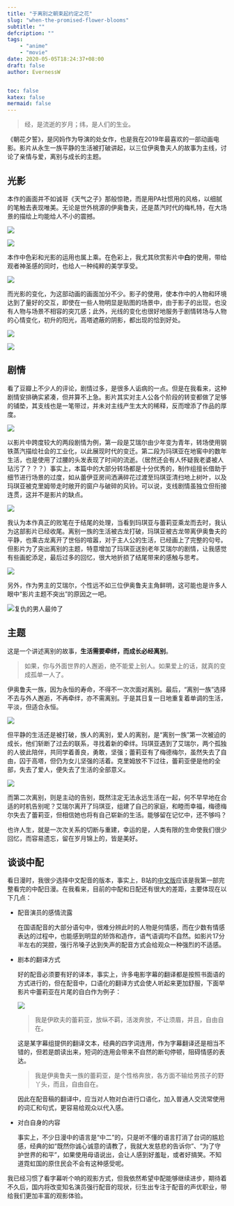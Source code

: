 ```yaml
---
title: "于离别之朝束起约定之花"
slug: "when-the-promised-flower-blooms"
subtitle: ""
defcription: ""
tags:
    - "anime"
    - "movie"
date: 2020-05-05T18:24:37+08:00
draft: false
author: EvernessW


toc: false
katex: false
mermaid: false
---
```




> 经，是流逝的岁月；纬，是人们的生业。

《朝花夕誓》，是冈妈作为导演的处女作，也是我在2019年最喜欢的一部动画电影。影片从永生一族平静的生活被打破讲起，以三位伊奥鲁夫人的故事为主线，讨论了亲情与爱，离别与成长的主题。

## 光影

本作的画面并不如诚哥《天气之子》那般惊艳，而是用PA社惯用的风格，以细腻的笔触去表现唯美。无论是世外桃源的伊奥鲁夫，还是蒸汽时代的梅札特，在大场景的描绘上均能给人不小的震撼。

![](https://awesome-image.oss-cn-beijing.aliyuncs.com/20200505205202.jpg)

![](https://awesome-image.oss-cn-beijing.aliyuncs.com/20200505205222.jpg)

本作中色彩和光影的运用也属上乘。在色彩上，我尤其欣赏影片中**白**的使用，带给观者神圣感的同时，也给人一种纯粹的美学享受。

![](https://awesome-image.oss-cn-beijing.aliyuncs.com/20200505210741.jpg)

而光影的变化，为这部动画的画面加分不少。影子的使用，使本作中的人物和环境达到了量好的交互，即使在一些人物明显是贴图的场景中，由于影子的出现，也没有人物与场景不相容的突兀感；此外，光线的变化也很好地服务于剧情转场与人物的心情变化，初升的阳光，高塔遮蔽的阴影，都出现的恰到好处。

![](https://awesome-image.oss-cn-beijing.aliyuncs.com/20200505211209.jpg)

![](https://awesome-image.oss-cn-beijing.aliyuncs.com/20200505211221.jpg)

## 剧情

看了豆瓣上不少人的评论，剧情过多，是很多人诟病的一点。但是在我看来，这种剧情安排确实紧凑，但并算不上急。影片其实对主人公各个阶段的转变都做了足够的铺垫，其支线也是一笔带过，并未对主线产生太大的稀释，反而增添了作品的厚度。

![](https://awesome-image.oss-cn-beijing.aliyuncs.com/20200505213519.jpg)

以影片中跨度较大的两段剧情为例，第一段是艾瑞尔由少年变为青年，转场使用钢铁蒸汽描绘社会的工业化，以此展现时代的变迁。第二段为玛琪亚在地窖中的数年生活，也是使用了过腰的头发表现了时间的流逝。（居然还会有人怀疑我老婆被人玷污了？？？）事实上，本篇中的大部分转场都是十分优秀的，制作组擅长借助于细节进行场景的过度，如从蕾伊亚房间洒满碎花过渡至玛琪亚清扫地上树叶，以及玛琪亚被克里姆带走时敞开的窗户与破碎的风铃。可以说，支线剧情虽独立但衔接连贯，这并不是影片的缺点。

![](https://awesome-image.oss-cn-beijing.aliyuncs.com/20200505215052.jpg)

我认为本作真正的败笔在于结尾的处理，当看到玛琪亚与蕾莉亚乘龙而去时，我认为这部影片已经收尾。离别一族的生活被古龙打破，玛琪亚被古龙带离伊奥鲁夫的平静，也乘古龙离开了世俗的喧嚣，对于主人公的生活，已经画上了完整的句号。但影片为了突出离别的主题，特意增加了玛琪亚送别老年艾瑞尔的剧情，让我感觉有些画蛇添足，最后过多的回忆，很大地折损了结尾带来的感触与思考。

![](https://awesome-image.oss-cn-beijing.aliyuncs.com/20200505212453.jpg)

另外，作为男主的艾瑞尔，个性远不如三位伊奥鲁夫主角鲜明，这可能也是许多人眼中“影片主题不突出”的原因之一吧。

![](https://awesome-image.oss-cn-beijing.aliyuncs.com/20200505215425.jpg "复仇的男人最帅了")

## 主题

这是一个讲述离别的故事，**生活需要牵绊，而成长必经离别**。

> 如果，你与外面世界的人邂逅，绝不能爱上别人。如果爱上的话，就真的变成孤单一人了。

伊奥鲁夫一族，因为永恒的寿命，不得不一次次面对离别。最后，“离别一族”选择不去与外人邂逅，不再牵绊，亦不需离别。于是其日复一日地重复着单调的生活，平淡，但适合永恒。

![](https://awesome-image.oss-cn-beijing.aliyuncs.com/20200505220258.jpg)

但平静的生活还是被打破，族人的离别，爱人的离别，是“离别一族”第一次被迫的成长，他们斩断了过去的联系，寻找着新的牵绊。玛琪亚遇到了艾瑞尔，两个孤独的人彼此陪伴，共同学着善良，勇敢，坚强；蕾莉亚有了梅德梅尔，虽然失去了自由，囚于高塔，但仍为女儿坚强的活着。克里姆放不下过往，蕾莉亚便是他的全部，失去了爱人，便失去了生活的全部意义。

![](https://awesome-image.oss-cn-beijing.aliyuncs.com/20200505221442.jpg)

而第二次离别，则是主动的告别，既然注定无法永远生活在一起，何不早早地在合适的时机告别呢？艾瑞尔离开了玛琪亚，组建了自己的家庭，和睦而幸福，梅德梅尔失去了蕾莉亚，但相信她也将有自己崭新的生活。能够留在记忆中，还不够吗？

也许人生，就是一次次关系的切断与重建，幸运的是，人类有限的生命使我们很少回忆，而容易遗忘，留在岁月锦上的，皆是美好。

## 谈谈中配

看日漫时，我很少选择中文配音的版本，事实上，B站的[中文版](https://www.bilibili.com/bangumi/play/ep265696)应该是我第一部完整看完的中配日漫。在我看来，目前的中配和日配还有很大的差距，主要体现在以下几点：

* 配音演员的感情流露

  在国语配音的大部分语句中，很难分辨此时的人物是何情感，而在少数有情感表达的过程中，也能感到明显的矫饰和造作，语气语调均不自然。如影片17分半左右的哭腔，强行吊嗓子达到失声的配音方式会给观众一种强烈的不适感。

* 剧本的翻译方式

  好的配音必须要有好的译本，事实上，许多电影字幕的翻译都是按照书面语的方式进行的，但在配音中，口语化的翻译方式会使人听起来更加舒服，下面举影片中蕾莉亚在片尾的自白作为例子：

  ![](https://awesome-image.oss-cn-beijing.aliyuncs.com/20200505192611.jpg)

  > 我是伊欧夫的蕾莉亚，放纵不羁，活泼奔放，不让须眉，并且，自由自在。

  这是某字幕组提供的翻译文本，经典的四字词连用，作为字幕翻译还是相当不错的，但若是朗读出来，短词的连用会带来不自然的断句停顿，阻碍情感的表达。

  > 我是伊奥鲁夫一族的蕾莉亚，是个性格奔放，各方面不输给男孩子的野丫头，而且，自由自在。

  因此在配音稿的翻译中，应当对人物对白进行口语化，加入普通人交流常使用的词汇和句式，更容易给观众以代入感。

* 对白自身的内容

  事实上，不少日漫中的语言是“中二”的，只是听不懂的语言打消了台词的尴尬感，经典的如“既然你诚心诚意的请教了，我就大发慈悲的告诉你”、“为了守护世界的和平”，如果使用母语说出，会让人感到好羞耻，或者好搞笑。不知道霓虹国的原住民会不会有这种感受呢。

我已经习惯了看字幕听个响的观影方式，但我依然希望中配能够继续进步，期待着不久后，国内将改变知名演员强行配音的现状，衍生出专注于配音的声优职业，带给我们更加丰富的观影体验。

